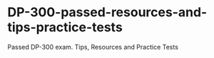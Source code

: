 # DP-300-passed-resources-and-tips-practice-tests
Passed DP-300 exam. Tips, Resources and Practice Tests
